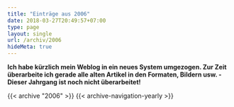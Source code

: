 ```yaml
---
title: "Einträge aus 2006"
date: 2018-03-27T20:49:57+07:00
type: page
layout: single
url: /archiv/2006
hideMeta: true
---
```


**Ich habe k&uuml;rzlich mein Weblog in ein neues System umgezogen. Zur Zeit &uuml;berarbeite ich gerade alle alten Artikel in den Formaten, Bildern usw. - Dieser Jahrgang ist noch nicht &uuml;berarbeitet!**

{{< archive "2006" >}}
{{< archive-navigation-yearly >}}
